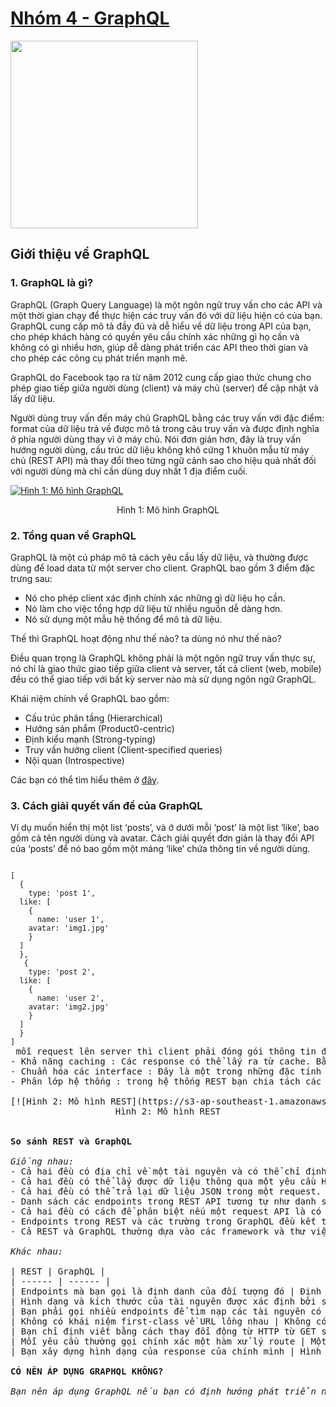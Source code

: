 # [Nhóm 4 - GraphQL](http://graphql.org/)

<img src="http://graphql.org/img/logo.svg" width="300">

## Giới thiệu về GraphQL

### 1. GraphQL là gì?
GraphQL (Graph Query Language) là một ngôn ngữ truy vấn cho các API và một thời gian chạy để thực hiện các truy vấn đó với dữ liệu hiện có của bạn. GraphQL cung cấp mô tả đầy đủ và dễ hiểu về dữ liệu trong API của bạn, cho phép khách hàng có quyền yêu cầu chính xác những gì họ cần và không có gì nhiều hơn, giúp dễ dàng phát triển các API theo thời gian và cho phép các công cụ phát triển mạnh mẽ.

GraphQL do Facebook tạo ra từ năm 2012 cung cấp giao thức chung cho phép giao tiếp giữa người dùng (client) và máy chủ (server) để cập nhật và lấy dữ liệu.

Người dùng truy vấn đến máy chủ GraphQL bằng các truy vấn với đặc điểm: format của dữ liệu trả về được mô tả trong câu truy vấn và được định nghĩa ở phía người dùng thay vì ở máy chủ. Nói đơn giản hơn, đây là truy vấn hướng người dùng, cấu trúc dữ liệu không khô cứng 1 khuôn mẫu từ máy chủ (REST API) mà thay đổi theo từng ngữ cảnh sao cho hiệu quả nhất đối với người dùng mà chỉ cần dùng duy nhất 1 địa điểm cuối.

[![Hình 1: Mô hình GraphQL](https://www.businesscard.vn/blog/wp-content/uploads/2016/03/graphql-la-gi-1024x593.png)](https://www.businesscard.vn/blog/wp-content/uploads/2016/03/graphql-la-gi-1024x593.png)

<center>Hình 1: Mô hình GraphQL</center>

### 2. Tổng quan về GraphQL

GraphQL là một cú pháp mô tả cách yêu cầu lấy dữ liệu, và thường được dùng để load data từ một server cho client. GraphQL bao gồm 3 điểm đặc trưng sau:

- Nó cho phép client xác định chính xác những gì dữ liệu họ cần.
- Nó làm cho việc tổng hợp dữ liệu từ nhiều nguồn dễ dàng hơn.
- Nó sử dụng một mẫu hệ thống để mô tả dữ liệu.

Thế thì GraphQL hoạt động như thế nào? ta dùng nó như thế nào?

Điều quan trọng là GraphQL không phải là một ngôn ngữ truy vấn thực sự, nó chỉ là giao thức giao tiếp giữa client và server, tất cả client (web, mobile) đều có thể giao tiếp với bất kỳ server nào mà sử dụng ngôn ngữ GraphQL.

Khái niệm chính về GraphQL bao gồm:

- Cấu trúc phân tầng (Hierarchical)
- Hướng sản phẩm (Product0-centric)
- Định kiểu mạnh (Strong-typing)
- Truy vấn hướng client (Client-specified queries)
- Nội quan (Introspective)

Các bạn có thể tìm hiểu thêm ở [đây](https://facebook.github.io/graphql/October2016/).

### 3. Cách giải quyết vấn đề của GraphQL

Ví dụ muốn hiển thị một list ‘posts’, và ở dưới mỗi ‘post’ là một list ‘like’, bao gồm cả tên người dùng và avatar. Cách giải quyết đơn giản là thay đổi API của ‘posts’ để nó bao gồm một mảng ‘like’ chứa thông tin về người dùng.

<pre><code>
[
  {
    type: 'post 1',
  like: [
    {
      name: 'user 1',
    avatar: 'img1.jpg'
    }
  ]
  },
   {
    type: 'post 2',
  like: [
    {
      name: 'user 2',
    avatar: 'img2.jpg'
    }
  ]
  }
]
</code></pr

Nhưng khi làm như vậy cho các app mobile thì tốc độ của chúng chạy quá chậm. Vì thế sẽ cần tới 2 endpoints, một với likes và một thiếu chúng.

Từ đó có thêm một vấn đề khác xuất hiện: trong khi posts được lưu trữ trong một MySQL database thì likes lại được lưu tại Redis store. Mở rộng vấn đề trên ra với việc Facebook phải quản lí vô số data source và API clients thì cũng là điều dễ hiểu khi REST APIs bị đánh giá là cũ kĩ bởi những hạn chế của nó.

Giải pháp mà Facebook đưa ra đến từ một ý tưởng rất đơn giản: Thay vì có rất nhiều “endpoint” thì sẽ dùng chỉ một “endpoint” thông minh với khả năng tiếp thu những Query phức tạp rồi đưa ra output data với loại type tùy theo yêu cầu của client.

Thực tế mà nói, GraphQL như là một layer nằm giữa client và data source, sau khi nhận yêu cầu của client thì nó sẽ kiếm những thông tin cần từ các data source và đưa lại cho client theo format họ muốn.

### 4. So sánh REST và GraphQL

Trước tiên chúng ta cần phải hiểu được REST là gì?

Những khái niệm đầu tiên về REST(REpresentational State Transfer) được đưa ra vào năm 2000 trong luận văn tiến sĩ của Roy Thomas Fielding (đồng sáng lập giao thức HTTP). Trong luận văn ông giới thiệu khá chi tiết về các ràng buộc, quy ước cũng như cách thức thực hiện với hệ thống để có được một hệ thống REST.

Hiểu đơn giản nó là một bộ các ràng buộc và quy ước , khi áp dụng đầy đủ vào hệ thống của bạn thì ta có 1 hệ thống REST.

REST Contraints:

- Hệ thống hoạt động theo mô hình client-server, trong đó server là tập hợp các service nhỏ lắng nghe các request từ client. Với từng request khác nhau thì có thể một hoặc nhiều service xử lý.
- Stateless (phi trạng thái). Đơn giản server và client không lưu trạng thái của nhau -> mỗi request lên server thì client phải đóng gói thông tin đầy đủ để thằng server hiểu được. Điều này giúp hệ thống của bạn dễ phát triển,bảo trì, mở rộng vì không cần tốn công CRUD trạng thái của client . Hệ thống phát triển theo hướng này có ưu điểm nhưng cũng có khuyết điểm là gia tăng lượng thông tin cần truyền tải giữa client và server.
- Khả năng caching : Các response có thể lấy ra từ cache. Bằng cách cache các response , server giảm tải việc xử lý request, còn client cũng nhận được thông tin nhanh hơn. Ở đây ta đặt 1 thằng cache vào giữa : client- cache- server.
- Chuẩn hóa các interface : Đây là một trong những đặc tính quan trọng của hệ thống REST. Bằng cách tạo ra các quy ước chuẩn để giao tiếp giữa các thành phần trong hệ thống, bạn đã đơn giản hóa việc client có thể tương tác với server. Các quy ước này áp dụng cho toàn bộ các service giúp cho người sử dụng hệ thống của bạn dễ dụng hơn. Dễ hiểu hơn trên hệ thống bạn đặt ra 1 chuẩn API để người dùng dù là mobile, web đều có thể kết nối vào được. Hệ thống REST có yếu điểm ở đây vì khi chuẩn hóa rồi ta không thế tối ưu từng kết nối.-
- Phân lớp hệ thống : trong hệ thống REST bạn chia tách các thành phần hệ thống theo từng lớp, mỗi lớp chỉ sử dụng lớp ở dưới nó và giao tiếp với lớp ở ngay trên nó mà thôi. Điều này giúp bạn giảm độ phức tạp của hệ thống,giúp các thành phần tách biệt nhau từ đó dễ dàng mở rộng từng thành phần:

[![Hình 2: Mô hình REST](https://s3-ap-southeast-1.amazonaws.com/kipalog.com/8.3.rest.png_3fj7x7kqlj)](https://s3-ap-southeast-1.amazonaws.com/kipalog.com/8.3.rest.png_3fj7x7kqlj)
<center>Hình 2: Mô hình REST</center>

<b>So sánh REST và GraphQL</b>

<i>Giống nhau:</i>
- Cả hai đều có địa chỉ về một tài nguyên và có thể chỉ định ID cho các tài nguyên đó.
- Cả hai đều có thể lấy được dữ liệu thông qua một yêu cầu HTTP GET với một URL.
- Cả hai đều có thể trả lại dữ liệu JSON trong một request.
- Danh sách các endpoints trong REST API tương tự như danh sách các trường trên các kiểu Query -và Mutation trong một GraphQL API. Cả hai đều là những điểm nhập vào dữ liệu.
- Cả hai đều có cách để phân biệt nếu một request API là có nghĩa là để đọc dữ liệu hoặc ghi.
- Endpoints trong REST và các trường trong GraphQL đều kết thúc bằngchức năng gọi trên server.
- Cả REST và GraphQL thường dựa vào các framework và thư viện để xử lý các boilerplate mạng nitty-gritty.

<i>Khác nhau:</i>

| REST | GraphQL |
| ------ | ------ |
| Endpoints mà bạn gọi là định danh của đối tượng đó | Định danh của đối tượng tách biệt với cách bạn lấy nó |
| Hình dạng và kích thước của tài nguyên được xác định bởi server | Server khai báo những tài nguyên có sẵn, và khách hàng yêu cầu những gì nó cần vào thời điểm đó |
| Bạn phải gọi nhiều endpoints để tìm nạp các tài nguyên có liên quan | Bạn có thể đi qua từ điểm vào đến dữ liệu có liên quan, theo các mối quan hệ được xác định trong lược đồ, trong một request |
| Không có khái niệm first-class về URL lồng nhau | Không có sự khác biệt giữa các trường trên kiểu truy vấn và các trường trên bất kỳ loại nào khác, ngoại trừ chỉ truy cập vào loại truy vấn ở gốc của một truy vấn. Ví dụ: bạn có thể có đối số trong bất kỳ trường nào trong một truy vấn |
| Bạn chỉ định viết bằng cách thay đổi động từ HTTP từ GET sang cái gì khác như POST | Bạn thay đổi một từ khóa trong truy vấn |
| Mỗi yêu cầu thường gọi chính xác một hàm xử lý route | Một truy vấn có thể gọi nhiều resolvers để xây dựng một response lồng nhau với nhiều tài nguyên |
| Bạn xây dựng hình dạng của response của chính mình | Hình dạng của response được xây dựng bởi thư viện thực hiện GraphQL để phù hợp với hình dạng của truy vấn |

<b>CÓ NÊN ÁP DỤNG GRAPHQL KHÔNG?</b>

<i>Bạn nên áp dụng GraphQL nếu bạn có định hướng phát triển nhiều dòng sản phẩm, vì đặc tính của GraphQL là phục vụ client, nên càng nhiều client thì GraphQL càng tỏ rõ ưu điểm.</i>
